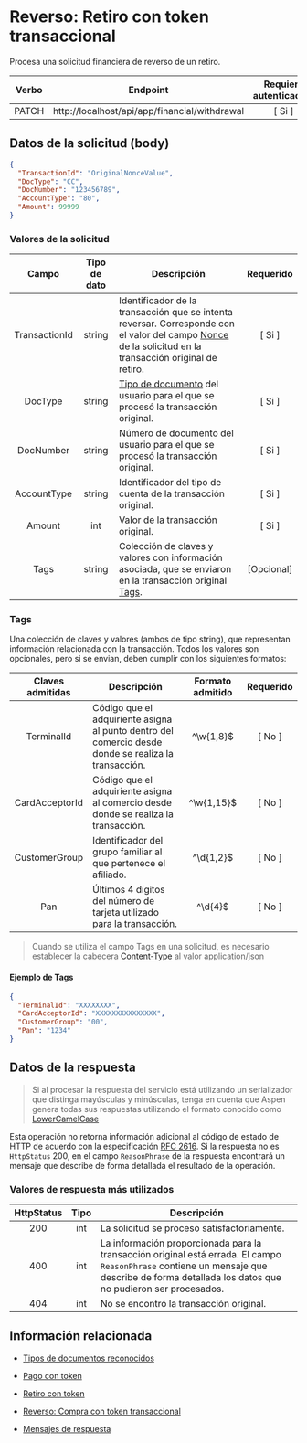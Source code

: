 # Reverso: Retiro con token transaccional

Procesa una solicitud financiera de reverso de un retiro.

| Verbo | Endpoint                                      | Requiere autenticación |
| :---: | --------------------------------------------- | :--------------------: |
| PATCH  | http://localhost/api/app/financial/withdrawal |          [ Si ]           |

[^Segmentos de URL]: La información entre corchetes en la URL se denomina segmentos de URL y aplican solo para algunas operaciones. Cuando aparezcan en un ejemplo, deben ser reemplazados por sus valores correspondientes omitiendo los corchetes. Por ejemplo, sin en la URL de ejemplo apareciera http://localhost/api/operation/value/{value}, para establecer el valor de  `value` en la solicitud a la cadena `abc`, la URL final se vería de la siguiente forma: http://localhost/api/operation/value/abc 

## Datos de la solicitud (body)

```json
{
  "TransactionId": "OriginalNonceValue",
  "DocType": "CC",
  "DocNumber": "123456789",
  "AccountType": "80",
  "Amount": 99999
}
```

### Valores de la solicitud

Campo | Tipo de dato | Descripción | Requerido
:---: | :--------: | ------------ | :-----:
TransactionId | string | Identificador de la transacción que se  intenta reversar. Corresponde con el valor del campo [Nonce](JWT-Request#Nonce) de la solicitud en la transacción original de retiro. | [ Si ]
DocType | string | [Tipo de documento](Inquiries-CustomerAccounts.md#DocTypes) del usuario para el que se procesó la transacción original. | [ Si ]
DocNumber | string | Número de documento del usuario para el que se procesó la transacción original. | [ Si ]
AccountType | string | Identificador del tipo de cuenta de la transacción original. | [ Si ]
Amount | int | Valor de la transacción original. | [ Si ] 
Tags | string | Colección de claves y valores con información asociada, que se enviaron en la transacción original [Tags](#tags). | [Opcional]

<a name="Tags"></a>
### Tags
Una colección de claves y valores (ambos de tipo string), que representan información relacionada con la transacción. Todos los valores son opcionales, pero si se envian, deben cumplir con los siguientes formatos:

Claves admitidas | Descripción | Formato admitido | Requerido
:---: | -------- | :---: | :-----:  
TerminalId | Código que el adquiriente asigna al punto dentro del comercio desde donde se realiza la transacción. | ^\w{1,8}$ | [ No ]
CardAcceptorId | Código que el adquiriente asigna al comercio desde donde se realiza la transacción. | ^\w{1,15}$ | [ No ]
CustomerGroup | Identificador del grupo familiar al que pertenece el afiliado. | ^\d{1,2}$ | [ No ]
Pan | Últimos 4 dígitos del número de tarjeta utilizado para la transacción. | ^\d{4}$ | [ No ]

> Cuando se utiliza el campo Tags en una solicitud, es necesario establecer la cabecera [Content-Type]( https://developer.mozilla.org/en-US/docs/Web/HTTP/Headers/Content-Type) al valor application/json

#### Ejemplo de Tags

```json
{
  "TerminalId": "XXXXXXXX",
  "CardAcceptorId": "XXXXXXXXXXXXXXX",
  "CustomerGroup": "00",
  "Pan": "1234"
}
```


## Datos de la respuesta

> Si al procesar la respuesta del servicio está utilizando un serializador que distinga mayúsculas y minúsculas, tenga en cuenta que Aspen genera todas sus respuestas utilizando el formato conocido como [LowerCamelCase](https://en.wikipedia.org/wiki/Camel_case)

Esta operación no retorna información adicional al código de estado de HTTP de acuerdo con la especificación [RFC 2616](https://www.w3.org/Protocols/rfc2616/rfc2616-sec10.html). Si la respuesta no es `HttpStatus` 200, en el campo  `ReasonPhrase` de la respuesta encontrará un mensaje que describe de forma detallada el resultado de la operación.

### Valores de respuesta más utilizados

HttpStatus | Tipo | Descripción
:---: | :--------: | ------------
200 | int | La solicitud se proceso satisfactoriamente. 
400 | int | La información proporcionada para la transacción original está errada. El campo `ReasonPhrase` contiene un mensaje que describe de forma detallada los datos que no pudieron ser procesados.
404 | int | No se encontró la transacción original. 

## Información relacionada

- [Tipos de documentos reconocidos](Inquiries-CustomerAccounts.md#DocTypes)

- [Pago con token](Perform-Payment.md)

- [Retiro con token](Perform-Withdrawal.md)

- [Reverso: Compra con token transaccional](Perform-Payment-Reversal.md)

- [Mensajes de respuesta](Responses.md)

